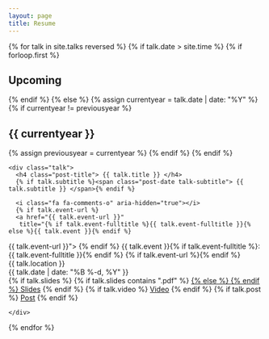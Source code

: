 ```yaml
---
layout: page
title: Resume
---
```


<div>
{% for talk in site.talks reversed %}
  {% if talk.date > site.time %}
    {% if forloop.first %}
      <h2 class="talk-section" id="upcoming">Upcoming</h2>
    {% endif %}
  {% else %}
    {% assign currentyear = talk.date | date: "%Y" %}
    {% if currentyear != previousyear %}
      <h2 class="talk-section" id="y{{ talk.date | date: "%Y"}}">{{ currentyear }}</h2>
      {% assign previousyear = currentyear %}
    {% endif %}
  {% endif %}

    <div class="talk">
      <h4 class="post-title"> {{ talk.title }} </h4>
      {% if talk.subtitle %}<span class="post-date talk-subtitle"> {{ talk.subtitle }} </span>{% endif %}

      <i class="fa fa-comments-o" aria-hidden="true"></i>
      {% if talk.event-url %}
      <a href="{{ talk.event-url }}"
       title="{% if talk.event-fulltitle %}{{ talk.event-fulltitle }}{% else %}{{ talk.event }}{% endif %}
{{ talk.event-url }}">
      {% endif %}
      {{ talk.event }}{% if talk.event-fulltitle %}: {{ talk.event-fulltitle }}{% endif %}
      {% if talk.event-url %}</a>{% endif %}
      <br>
      <span class="location">
        <i class="fa fa-map-marker" aria-hidden="true"></i>
        {{ talk.location }}
      </span>
      <br>
      <i class="fa fa-calendar" aria-hidden="true"></i> {{ talk.date | date: "%B %-d, %Y" }}
      <br>
      {% if talk.slides %}
        <span class="talk-resource">
          <i class="fa fa-file-pdf-o" aria-hidden="true"></i>
          {% if talk.slides contains ".pdf" %}
            <a href="{{ site.pdfs }}/{{ talk.slides }}">
          {% else %}
            <a href="{{ talk.slides }}">
          {% endif %}
          Slides</a>
        </span>
      {% endif %}
      {% if talk.video %}
        <span class="talk-resource"><i class="fa fa-file-video-o" aria-hidden="true"></i> <a href="{{ talk.video }}">Video</a></span>
      {% endif %}
      {% if talk.post %}
        <span class="talk-resource">
          <i class="fa fa-file-text-o" aria-hidden="true"></i>
          <a href="{{ site.baseurl }}/blog/{{ talk.post }}">Post</a>
        </span>
      {% endif %}

    </div>
{% endfor %}
</div>
